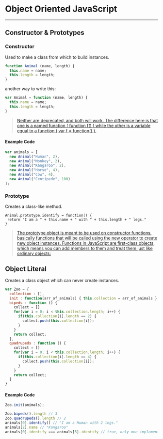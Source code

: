 # Object Oriented JavaScript
---

## Constructor & Prototypes

### Constructor

Used to make a class from which to build instances.

``` js
function Animal (name, length) {
  this.name = name;
  this.length = length;
}
```

another way to write this:

``` js
var Animal = function (name, length) {
  this.name = name;
  this.length = length;
}
```

> [Neither are deprecated, and both will work. The difference here is that one is a named function ( function f() ) while the other is a variable equal to a function ( var f = function() ).](http://stackoverflow.com/questions/9423693/javascript-function-definition-syntax)

#### Example Code
```js
var animals = [
  new Animal("Human", 2),
  new Animal("Monkey", 2),
  new Animal("Kangaroo", 2),
  new Animal("Horse", 4),
  new Animal("Cow", 4),
  new Animal("Centipede", 100)
];
```

### Prototype

Creates a class-like method.

 ```
Animal.prototype.identify = function() {
  return "I am a " + this.name + " with " + this.length + " legs."
}
```

> [The prototype object is meant to be used on constructor functions, basically functions that will be called using the new operator to create new object instances. Functions in JavaScript are first-class objects, which means you can add members to them and treat them just like ordinary objects:](http://stackoverflow.com/questions/1592384/adding-prototype-to-object-literal)

## Object Literal

Creates a class object which can never create instances.

``` js
var Zoo = {
  collection : [],
  init : function(arr_of_animals) { this.collection = arr_of_animals },
  bipeds : function () {
    collect = []
    for(var i = 0; i < this.collection.length; i++) {
      if(this.collection[i].length == 2) {
        collect.push(this.collection[i]);
      }
    }
    return collect;
  },
  quadrupeds : function () {
    collect = []
    for(var i = 0; i < this.collection.length; i++) {
      if(this.collection[i].length == 4) {
        collect.push(this.collection[i]);
      }
    }
    return collect;
  }
}
```

#### Example Code
```js
Zoo.init(animals);
```

```js
Zoo.bipeds().length // 3
Zoo.quadrupeds().length // 2
animals[0].identify() // "I am a Human with 2 legs."
animals[2].name // "Kangaroo"
animals[0].identify === animals[5].identify // true, only one implementation of the identify() function should exist
```
